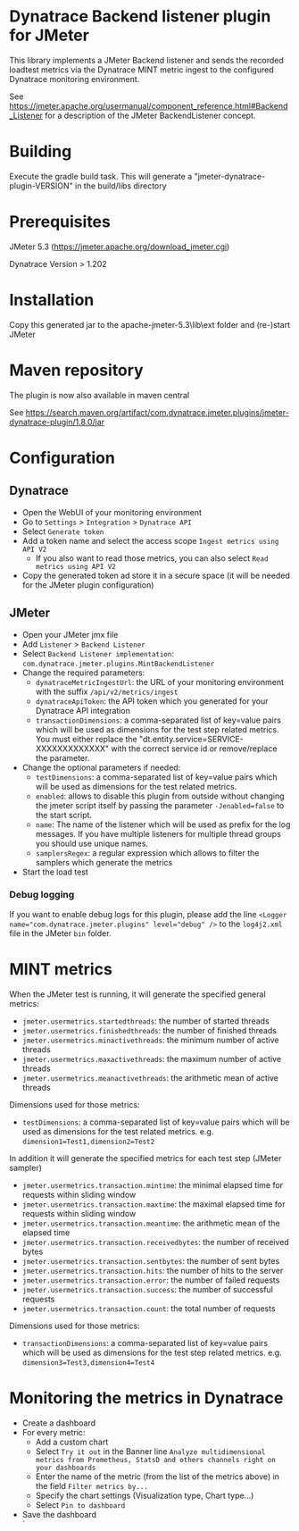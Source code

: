 # Dynatrace Backend listener plugin for JMeter
This library implements a JMeter Backend listener and sends the recorded loadtest metrics via the Dynatrace MINT metric ingest to the configured Dynatrace monitoring environment.

See https://jmeter.apache.org/usermanual/component_reference.html#Backend_Listener for a description of the JMeter BackendListener concept.  

# Building
Execute the gradle build task. This will generate a "jmeter-dynatrace-plugin-VERSION" in the build/libs directory

# Prerequisites
JMeter 5.3 (https://jmeter.apache.org/download_jmeter.cgi)

Dynatrace Version > 1.202

# Installation
Copy this generated jar to the apache-jmeter-5.3\lib\ext folder and (re-)start JMeter

# Maven repository
The plugin is now also available in maven central

See https://search.maven.org/artifact/com.dynatrace.jmeter.plugins/jmeter-dynatrace-plugin/1.8.0/jar

# Configuration
## Dynatrace
* Open the WebUI of your monitoring environment
* Go to `Settings` > `Integration` > `Dynatrace API`
* Select  `Generate token`
* Add a token name and select the access scope `Ingest metrics using API V2`
    * If you also want to read those metrics, you can also select  `Read metrics using API V2`
* Copy the generated token ad store it in a secure space (it will be needed for the JMeter plugin configuration)    
## JMeter
* Open your JMeter jmx file
* Add `Listener` > `Backend Listener`
* Select `Backend Listener implementation`: `com.dynatrace.jmeter.plugins.MintBackendListener`
* Change the required parameters:
  * `dynatraceMetricIngestUrl`: the URL of your monitoring environment with the suffix `/api/v2/metrics/ingest`
  * `dynatraceApiToken`: the API token which you generated for your Dynatrace API integration
  * `transactionDimensions`: a comma-separated list of key=value pairs which will be used as dimensions for the test step related
    metrics. You must either replace the "dt.entity.service=SERVICE-XXXXXXXXXXXXX" with the correct service id or remove/replace the
    parameter.
* Change the optional parameters if needed:
  * `testDimensions`: a comma-separated list of key=value pairs which will be used as dimensions for the test related metrics.
  * `enabled`: allows to disable this plugin from outside without changing the jmeter script itself by passing the
    parameter `-Jenabled=false` to the start script.
  * `name`: The name of the listener which will be used as prefix for the log messages. If you have multiple listeners for multiple
    thread groups you should use unique names.
  * `samplersRegex`: a regular expression which allows to filter the samplers which generate the metrics
* Start the load test

### Debug logging

If you want to enable debug logs for this plugin, please add the line `<Logger name="com.dynatrace.jmeter.plugins" level="debug" />`
to the `log4j2.xml` file in the JMeter `bin` folder.

# MINT metrics

When the JMeter test is running, it will generate the specified general metrics:

* `jmeter.usermetrics.startedthreads`: the number of started threads
* `jmeter.usermetrics.finishedthreads`: the number of finished threads
* `jmeter.usermetrics.minactivethreads`: the minimum number of active threads
* `jmeter.usermetrics.maxactivethreads`: the maximum number of active threads
* `jmeter.usermetrics.meanactivethreads`: the arithmetic mean of active threads

Dimensions used for those metrics:
* `testDimensions`: a comma-separated list of key=value pairs which will be used as dimensions for the test related metrics. e.g. `dimension1=Test1,dimension2=Test2`

In  addition it will generate the specified metrics for each test step (JMeter sampler)
* `jmeter.usermetrics.transaction.mintime`: the minimal elapsed time for requests within sliding window
* `jmeter.usermetrics.transaction.maxtime`:  the maximal elapsed time for requests within sliding window
* `jmeter.usermetrics.transaction.meantime`: the arithmetic mean of the elapsed time
* `jmeter.usermetrics.transaction.receivedbytes`: the number of received bytes
* `jmeter.usermetrics.transaction.sentbytes`: the number of sent bytes
* `jmeter.usermetrics.transaction.hits`: the number of hits to the server
* `jmeter.usermetrics.transaction.error`: the number of failed requests
* `jmeter.usermetrics.transaction.success`: the number of successful requests
* `jmeter.usermetrics.transaction.count`: the total number of requests


Dimensions used for those metrics:
* `transactionDimensions`: a comma-separated list of key=value pairs which will be used as dimensions for the test step related metrics. e.g. `dimension3=Test3,dimension4=Test4`

# Monitoring the metrics in Dynatrace

* Create a dashboard
* For every metric:
    * Add a custom chart
    * Select `Try it out` in the Banner line `Analyze multidimensional metrics from Prometheus, StatsD and others channels right on your dashboards`
    * Enter the name of the metric (from the list of the metrics above) in the field `Filter metrics by...`
    * Specify the chart settings (Visualization type, Chart type...)
    * Select `Pin to dashboard`
* Save the dashboard    
`